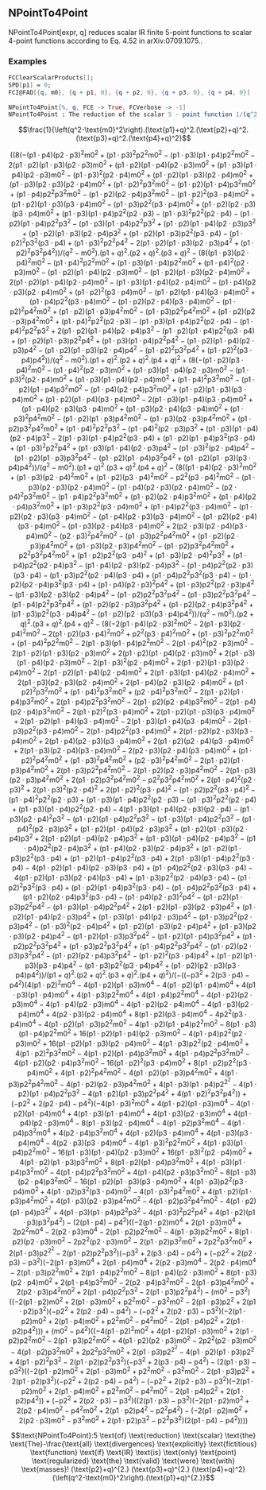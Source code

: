 ##  NPointTo4Point 

NPointTo4Point[expr, q] reduces scalar IR finite 5-point functions to scalar 4-point functions according to Eq. 4.52 in arXiv:0709.1075..

###  Examples 

```mathematica
FCClearScalarProducts[];
SPD[p1] = 0;
FCI@FAD[{q, m0}, {q + p1, 0}, {q + p2, 0}, {q + p3, 0}, {q + p4, 0}] 
 
NPointTo4Point[%, q, FCE -> True, FCVerbose -> -1]
NPointTo4Point : The reduction of the scalar 5 - point function 1/(q^2 - m0^2) . ((p1 + q))^2. ((p2 + q))^2. ((p3 + q))^2. ((p4 + q))^2 is valid only if all the IR divergences were explicitly regularized with fictitious masses!
```

$$\frac{1}{\left(q^2-\text{m0}^2\right).(\text{p1}+q)^2.(\text{p2}+q)^2.(\text{p3}+q)^2.(\text{p4}+q)^2}$$

$$\left(\left(8 \left(-(\text{p1}\cdot \text{p4}) (\text{p2}\cdot \text{p3})^2 \text{m0}^2+(\text{p1}\cdot \text{p3})^2 \text{p2}^2 \text{m0}^2-(\text{p1}\cdot \text{p3}) (\text{p1}\cdot \text{p4}) \text{p2}^2 \text{m0}^2-2 (\text{p1}\cdot \text{p2}) (\text{p1}\cdot \text{p3}) (\text{p2}\cdot \text{p3}) \text{m0}^2+(\text{p1}\cdot \text{p2}) (\text{p1}\cdot \text{p4}) (\text{p2}\cdot \text{p3}) \text{m0}^2+(\text{p1}\cdot \text{p3}) (\text{p1}\cdot \text{p4}) (\text{p2}\cdot \text{p3}) \text{m0}^2-(\text{p1}\cdot \text{p3})^2 (\text{p2}\cdot \text{p4}) \text{m0}^2+(\text{p1}\cdot \text{p2}) (\text{p1}\cdot \text{p3}) (\text{p2}\cdot \text{p4}) \text{m0}^2+(\text{p1}\cdot \text{p3}) (\text{p2}\cdot \text{p3}) (\text{p2}\cdot \text{p4}) \text{m0}^2+(\text{p1}\cdot \text{p2})^2 \text{p3}^2 \text{m0}^2-(\text{p1}\cdot \text{p2}) (\text{p1}\cdot \text{p4}) \text{p3}^2 \text{m0}^2+(\text{p1}\cdot \text{p4}) \text{p2}^2 \text{p3}^2 \text{m0}^2-(\text{p1}\cdot \text{p2}) (\text{p2}\cdot \text{p4}) \text{p3}^2 \text{m0}^2-(\text{p1}\cdot \text{p2})^2 (\text{p3}\cdot \text{p4}) \text{m0}^2+(\text{p1}\cdot \text{p2}) (\text{p1}\cdot \text{p3}) (\text{p3}\cdot \text{p4}) \text{m0}^2-(\text{p1}\cdot \text{p3}) \text{p2}^2 (\text{p3}\cdot \text{p4}) \text{m0}^2+(\text{p1}\cdot \text{p2}) (\text{p2}\cdot \text{p3}) (\text{p3}\cdot \text{p4}) \text{m0}^2+(\text{p1}\cdot \text{p3}) (\text{p1}\cdot \text{p4}) \text{p2}^2 (\text{p2}\cdot \text{p3})-(\text{p1}\cdot \text{p3})^2 \text{p2}^2 (\text{p2}\cdot \text{p4})-(\text{p1}\cdot \text{p2}) (\text{p1}\cdot \text{p4}) \text{p2}^2 \text{p3}^2-(\text{p1}\cdot \text{p3}) (\text{p1}\cdot \text{p4}) \text{p2}^2 \text{p3}^2+(\text{p1}\cdot \text{p2}) (\text{p1}\cdot \text{p4}) (\text{p2}\cdot \text{p3}) \text{p3}^2+(\text{p1}\cdot \text{p2}) (\text{p1}\cdot \text{p3}) (\text{p2}\cdot \text{p4}) \text{p3}^2+(\text{p1}\cdot \text{p2}) (\text{p1}\cdot \text{p3}) \text{p2}^2 (\text{p3}\cdot \text{p4})-(\text{p1}\cdot \text{p2})^2 \text{p3}^2 (\text{p3}\cdot \text{p4})+(\text{p1}\cdot \text{p3})^2 \text{p2}^2 \text{p4}^2-2 (\text{p1}\cdot \text{p2}) (\text{p1}\cdot \text{p3}) (\text{p2}\cdot \text{p3}) \text{p4}^2+(\text{p1}\cdot \text{p2})^2 \text{p3}^2 \text{p4}^2\right)\right)/\left(q^2-\text{m0}^2\right).(\text{p1}+q)^2.(\text{p2}+q)^2.(\text{p3}+q)^2-\left(8 \left((\text{p1}\cdot \text{p3}) (\text{p2}\cdot \text{p4})^2 \text{m0}^2-(\text{p1}\cdot \text{p4})^2 \text{p2}^2 \text{m0}^2+(\text{p1}\cdot \text{p3}) (\text{p1}\cdot \text{p4}) \text{p2}^2 \text{m0}^2+(\text{p1}\cdot \text{p4})^2 (\text{p2}\cdot \text{p3}) \text{m0}^2-(\text{p1}\cdot \text{p2}) (\text{p1}\cdot \text{p4}) (\text{p2}\cdot \text{p3}) \text{m0}^2-(\text{p1}\cdot \text{p2}) (\text{p1}\cdot \text{p3}) (\text{p2}\cdot \text{p4}) \text{m0}^2+2 (\text{p1}\cdot \text{p2}) (\text{p1}\cdot \text{p4}) (\text{p2}\cdot \text{p4}) \text{m0}^2-(\text{p1}\cdot \text{p3}) (\text{p1}\cdot \text{p4}) (\text{p2}\cdot \text{p4}) \text{m0}^2-(\text{p1}\cdot \text{p4}) (\text{p2}\cdot \text{p3}) (\text{p2}\cdot \text{p4}) \text{m0}^2+(\text{p1}\cdot \text{p2})^2 (\text{p3}\cdot \text{p4}) \text{m0}^2-(\text{p1}\cdot \text{p2}) (\text{p1}\cdot \text{p4}) (\text{p3}\cdot \text{p4}) \text{m0}^2+(\text{p1}\cdot \text{p4}) \text{p2}^2 (\text{p3}\cdot \text{p4}) \text{m0}^2-(\text{p1}\cdot \text{p2}) (\text{p2}\cdot \text{p4}) (\text{p3}\cdot \text{p4}) \text{m0}^2-(\text{p1}\cdot \text{p2})^2 \text{p4}^2 \text{m0}^2+(\text{p1}\cdot \text{p2}) (\text{p1}\cdot \text{p3}) \text{p4}^2 \text{m0}^2-(\text{p1}\cdot \text{p3}) \text{p2}^2 \text{p4}^2 \text{m0}^2+(\text{p1}\cdot \text{p2}) (\text{p2}\cdot \text{p3}) \text{p4}^2 \text{m0}^2+(\text{p1}\cdot \text{p4})^2 \text{p2}^2 (\text{p2}\cdot \text{p3})-(\text{p1}\cdot \text{p3}) (\text{p1}\cdot \text{p4}) \text{p2}^2 (\text{p2}\cdot \text{p4})-(\text{p1}\cdot \text{p4})^2 \text{p2}^2 \text{p3}^2+2 (\text{p1}\cdot \text{p2}) (\text{p1}\cdot \text{p4}) (\text{p2}\cdot \text{p4}) \text{p3}^2-(\text{p1}\cdot \text{p2}) (\text{p1}\cdot \text{p4}) \text{p2}^2 (\text{p3}\cdot \text{p4})+(\text{p1}\cdot \text{p2}) (\text{p1}\cdot \text{p3}) \text{p2}^2 \text{p4}^2+(\text{p1}\cdot \text{p3}) (\text{p1}\cdot \text{p4}) \text{p2}^2 \text{p4}^2-(\text{p1}\cdot \text{p2}) (\text{p1}\cdot \text{p4}) (\text{p2}\cdot \text{p3}) \text{p4}^2-(\text{p1}\cdot \text{p2}) (\text{p1}\cdot \text{p3}) (\text{p2}\cdot \text{p4}) \text{p4}^2-(\text{p1}\cdot \text{p2})^2 \text{p3}^2 \text{p4}^2+(\text{p1}\cdot \text{p2})^2 (\text{p3}\cdot \text{p4}) \text{p4}^2\right)\right)/\left(q^2-\text{m0}^2\right).(\text{p1}+q)^2.(\text{p2}+q)^2.(\text{p4}+q)^2+\left(8 \left(-(\text{p1}\cdot \text{p2}) (\text{p3}\cdot \text{p4})^2 \text{m0}^2-(\text{p1}\cdot \text{p4})^2 (\text{p2}\cdot \text{p3}) \text{m0}^2+(\text{p1}\cdot \text{p3}) (\text{p1}\cdot \text{p4}) (\text{p2}\cdot \text{p3}) \text{m0}^2-(\text{p1}\cdot \text{p3})^2 (\text{p2}\cdot \text{p4}) \text{m0}^2+(\text{p1}\cdot \text{p3}) (\text{p1}\cdot \text{p4}) (\text{p2}\cdot \text{p4}) \text{m0}^2+(\text{p1}\cdot \text{p4})^2 \text{p3}^2 \text{m0}^2-(\text{p1}\cdot \text{p2}) (\text{p1}\cdot \text{p4}) \text{p3}^2 \text{m0}^2-(\text{p1}\cdot \text{p4}) (\text{p2}\cdot \text{p4}) \text{p3}^2 \text{m0}^2+(\text{p1}\cdot \text{p2}) (\text{p1}\cdot \text{p3}) (\text{p3}\cdot \text{p4}) \text{m0}^2+(\text{p1}\cdot \text{p2}) (\text{p1}\cdot \text{p4}) (\text{p3}\cdot \text{p4}) \text{m0}^2-2 (\text{p1}\cdot \text{p3}) (\text{p1}\cdot \text{p4}) (\text{p3}\cdot \text{p4}) \text{m0}^2+(\text{p1}\cdot \text{p4}) (\text{p2}\cdot \text{p3}) (\text{p3}\cdot \text{p4}) \text{m0}^2+(\text{p1}\cdot \text{p3}) (\text{p2}\cdot \text{p4}) (\text{p3}\cdot \text{p4}) \text{m0}^2+(\text{p1}\cdot \text{p3})^2 \text{p4}^2 \text{m0}^2-(\text{p1}\cdot \text{p2}) (\text{p1}\cdot \text{p3}) \text{p4}^2 \text{m0}^2-(\text{p1}\cdot \text{p3}) (\text{p2}\cdot \text{p3}) \text{p4}^2 \text{m0}^2+(\text{p1}\cdot \text{p2}) \text{p3}^2 \text{p4}^2 \text{m0}^2+(\text{p1}\cdot \text{p4})^2 \text{p2}^2 \text{p3}^2-(\text{p1}\cdot \text{p4})^2 (\text{p2}\cdot \text{p3}) \text{p3}^2+(\text{p1}\cdot \text{p3}) (\text{p1}\cdot \text{p4}) (\text{p2}\cdot \text{p4}) \text{p3}^2-2 (\text{p1}\cdot \text{p3}) (\text{p1}\cdot \text{p4}) \text{p2}^2 (\text{p3}\cdot \text{p4})+(\text{p1}\cdot \text{p2}) (\text{p1}\cdot \text{p4}) \text{p3}^2 (\text{p3}\cdot \text{p4})+(\text{p1}\cdot \text{p3})^2 \text{p2}^2 \text{p4}^2+(\text{p1}\cdot \text{p3}) (\text{p1}\cdot \text{p4}) (\text{p2}\cdot \text{p3}) \text{p4}^2-(\text{p1}\cdot \text{p3})^2 (\text{p2}\cdot \text{p4}) \text{p4}^2-(\text{p1}\cdot \text{p2}) (\text{p1}\cdot \text{p3}) \text{p3}^2 \text{p4}^2-(\text{p1}\cdot \text{p2}) (\text{p1}\cdot \text{p4}) \text{p3}^2 \text{p4}^2+(\text{p1}\cdot \text{p2}) (\text{p1}\cdot \text{p3}) (\text{p3}\cdot \text{p4}) \text{p4}^2\right)\right)/\left(q^2-\text{m0}^2\right).(\text{p1}+q)^2.(\text{p3}+q)^2.(\text{p4}+q)^2-\left(8 \left((\text{p1}\cdot \text{p4}) (\text{p2}\cdot \text{p3})^2 \text{m0}^2+(\text{p1}\cdot \text{p3}) (\text{p2}\cdot \text{p4})^2 \text{m0}^2+(\text{p1}\cdot \text{p2}) (\text{p3}\cdot \text{p4})^2 \text{m0}^2-\text{p2}^2 (\text{p3}\cdot \text{p4})^2 \text{m0}^2-(\text{p1}\cdot \text{p3}) (\text{p2}\cdot \text{p3}) (\text{p2}\cdot \text{p4}) \text{m0}^2-(\text{p1}\cdot \text{p4}) (\text{p2}\cdot \text{p3}) (\text{p2}\cdot \text{p4}) \text{m0}^2-(\text{p2}\cdot \text{p4})^2 \text{p3}^2 \text{m0}^2-(\text{p1}\cdot \text{p4}) \text{p2}^2 \text{p3}^2 \text{m0}^2+(\text{p1}\cdot \text{p2}) (\text{p2}\cdot \text{p4}) \text{p3}^2 \text{m0}^2+(\text{p1}\cdot \text{p4}) (\text{p2}\cdot \text{p4}) \text{p3}^2 \text{m0}^2+(\text{p1}\cdot \text{p3}) \text{p2}^2 (\text{p3}\cdot \text{p4}) \text{m0}^2+(\text{p1}\cdot \text{p4}) \text{p2}^2 (\text{p3}\cdot \text{p4}) \text{m0}^2-(\text{p1}\cdot \text{p2}) (\text{p2}\cdot \text{p3}) (\text{p3}\cdot \text{p4}) \text{m0}^2-(\text{p1}\cdot \text{p4}) (\text{p2}\cdot \text{p3}) (\text{p3}\cdot \text{p4}) \text{m0}^2-(\text{p1}\cdot \text{p2}) (\text{p2}\cdot \text{p4}) (\text{p3}\cdot \text{p4}) \text{m0}^2-(\text{p1}\cdot \text{p3}) (\text{p2}\cdot \text{p4}) (\text{p3}\cdot \text{p4}) \text{m0}^2+2 (\text{p2}\cdot \text{p3}) (\text{p2}\cdot \text{p4}) (\text{p3}\cdot \text{p4}) \text{m0}^2-(\text{p2}\cdot \text{p3})^2 \text{p4}^2 \text{m0}^2-(\text{p1}\cdot \text{p3}) \text{p2}^2 \text{p4}^2 \text{m0}^2+(\text{p1}\cdot \text{p2}) (\text{p2}\cdot \text{p3}) \text{p4}^2 \text{m0}^2+(\text{p1}\cdot \text{p3}) (\text{p2}\cdot \text{p3}) \text{p4}^2 \text{m0}^2-(\text{p1}\cdot \text{p2}) \text{p3}^2 \text{p4}^2 \text{m0}^2+\text{p2}^2 \text{p3}^2 \text{p4}^2 \text{m0}^2+(\text{p1}\cdot \text{p2}) \text{p2}^2 (\text{p3}\cdot \text{p4})^2+(\text{p1}\cdot \text{p3}) (\text{p2}\cdot \text{p4})^2 \text{p3}^2+(\text{p1}\cdot \text{p4}) \text{p2}^2 (\text{p2}\cdot \text{p4}) \text{p3}^2-(\text{p1}\cdot \text{p4}) (\text{p2}\cdot \text{p3}) (\text{p2}\cdot \text{p4}) \text{p3}^2-(\text{p1}\cdot \text{p4}) \text{p2}^2 (\text{p2}\cdot \text{p3}) (\text{p3}\cdot \text{p4})-(\text{p1}\cdot \text{p3}) \text{p2}^2 (\text{p2}\cdot \text{p4}) (\text{p3}\cdot \text{p4})+(\text{p1}\cdot \text{p4}) \text{p2}^2 \text{p3}^2 (\text{p3}\cdot \text{p4})-(\text{p1}\cdot \text{p2}) (\text{p2}\cdot \text{p4}) \text{p3}^2 (\text{p3}\cdot \text{p4})+(\text{p1}\cdot \text{p4}) (\text{p2}\cdot \text{p3})^2 \text{p4}^2+(\text{p1}\cdot \text{p3}) \text{p2}^2 (\text{p2}\cdot \text{p3}) \text{p4}^2-(\text{p1}\cdot \text{p3}) (\text{p2}\cdot \text{p3}) (\text{p2}\cdot \text{p4}) \text{p4}^2-(\text{p1}\cdot \text{p2}) \text{p2}^2 \text{p3}^2 \text{p4}^2-(\text{p1}\cdot \text{p3}) \text{p2}^2 \text{p3}^2 \text{p4}^2-(\text{p1}\cdot \text{p4}) \text{p2}^2 \text{p3}^2 \text{p4}^2+(\text{p1}\cdot \text{p2}) (\text{p2}\cdot \text{p3}) \text{p3}^2 \text{p4}^2+(\text{p1}\cdot \text{p2}) (\text{p2}\cdot \text{p4}) \text{p3}^2 \text{p4}^2+(\text{p1}\cdot \text{p3}) \text{p2}^2 (\text{p3}\cdot \text{p4}) \text{p4}^2-(\text{p1}\cdot \text{p2}) (\text{p2}\cdot \text{p3}) (\text{p3}\cdot \text{p4}) \text{p4}^2\right)\right)/\left(q^2-\text{m0}^2\right).(\text{p2}+q)^2.(\text{p3}+q)^2.(\text{p4}+q)^2-\left(8 \left(-2 (\text{p1}\cdot \text{p4}) (\text{p2}\cdot \text{p3})^2 \text{m0}^2-2 (\text{p1}\cdot \text{p3}) (\text{p2}\cdot \text{p4})^2 \text{m0}^2-2 (\text{p1}\cdot \text{p2}) (\text{p3}\cdot \text{p4})^2 \text{m0}^2+\text{p2}^2 (\text{p3}\cdot \text{p4})^2 \text{m0}^2+(\text{p1}\cdot \text{p3})^2 \text{p2}^2 \text{m0}^2+(\text{p1}\cdot \text{p4})^2 \text{p2}^2 \text{m0}^2-2 (\text{p1}\cdot \text{p3}) (\text{p1}\cdot \text{p4}) \text{p2}^2 \text{m0}^2-2 (\text{p1}\cdot \text{p4})^2 (\text{p2}\cdot \text{p3}) \text{m0}^2-2 (\text{p1}\cdot \text{p2}) (\text{p1}\cdot \text{p3}) (\text{p2}\cdot \text{p3}) \text{m0}^2+2 (\text{p1}\cdot \text{p2}) (\text{p1}\cdot \text{p4}) (\text{p2}\cdot \text{p3}) \text{m0}^2+2 (\text{p1}\cdot \text{p3}) (\text{p1}\cdot \text{p4}) (\text{p2}\cdot \text{p3}) \text{m0}^2-2 (\text{p1}\cdot \text{p3})^2 (\text{p2}\cdot \text{p4}) \text{m0}^2+2 (\text{p1}\cdot \text{p2}) (\text{p1}\cdot \text{p3}) (\text{p2}\cdot \text{p4}) \text{m0}^2-2 (\text{p1}\cdot \text{p2}) (\text{p1}\cdot \text{p4}) (\text{p2}\cdot \text{p4}) \text{m0}^2+2 (\text{p1}\cdot \text{p3}) (\text{p1}\cdot \text{p4}) (\text{p2}\cdot \text{p4}) \text{m0}^2+2 (\text{p1}\cdot \text{p3}) (\text{p2}\cdot \text{p3}) (\text{p2}\cdot \text{p4}) \text{m0}^2+2 (\text{p1}\cdot \text{p4}) (\text{p2}\cdot \text{p3}) (\text{p2}\cdot \text{p4}) \text{m0}^2+(\text{p1}\cdot \text{p2})^2 \text{p3}^2 \text{m0}^2+(\text{p1}\cdot \text{p4})^2 \text{p3}^2 \text{m0}^2+(\text{p2}\cdot \text{p4})^2 \text{p3}^2 \text{m0}^2-2 (\text{p1}\cdot \text{p2}) (\text{p1}\cdot \text{p4}) \text{p3}^2 \text{m0}^2+2 (\text{p1}\cdot \text{p4}) \text{p2}^2 \text{p3}^2 \text{m0}^2-2 (\text{p1}\cdot \text{p2}) (\text{p2}\cdot \text{p4}) \text{p3}^2 \text{m0}^2-2 (\text{p1}\cdot \text{p4}) (\text{p2}\cdot \text{p4}) \text{p3}^2 \text{m0}^2-2 (\text{p1}\cdot \text{p2})^2 (\text{p3}\cdot \text{p4}) \text{m0}^2+2 (\text{p1}\cdot \text{p2}) (\text{p1}\cdot \text{p3}) (\text{p3}\cdot \text{p4}) \text{m0}^2+2 (\text{p1}\cdot \text{p2}) (\text{p1}\cdot \text{p4}) (\text{p3}\cdot \text{p4}) \text{m0}^2-2 (\text{p1}\cdot \text{p3}) (\text{p1}\cdot \text{p4}) (\text{p3}\cdot \text{p4}) \text{m0}^2-2 (\text{p1}\cdot \text{p3}) \text{p2}^2 (\text{p3}\cdot \text{p4}) \text{m0}^2-2 (\text{p1}\cdot \text{p4}) \text{p2}^2 (\text{p3}\cdot \text{p4}) \text{m0}^2+2 (\text{p1}\cdot \text{p2}) (\text{p2}\cdot \text{p3}) (\text{p3}\cdot \text{p4}) \text{m0}^2+2 (\text{p1}\cdot \text{p4}) (\text{p2}\cdot \text{p3}) (\text{p3}\cdot \text{p4}) \text{m0}^2+2 (\text{p1}\cdot \text{p2}) (\text{p2}\cdot \text{p4}) (\text{p3}\cdot \text{p4}) \text{m0}^2+2 (\text{p1}\cdot \text{p3}) (\text{p2}\cdot \text{p4}) (\text{p3}\cdot \text{p4}) \text{m0}^2-2 (\text{p2}\cdot \text{p3}) (\text{p2}\cdot \text{p4}) (\text{p3}\cdot \text{p4}) \text{m0}^2+(\text{p1}\cdot \text{p2})^2 \text{p4}^2 \text{m0}^2+(\text{p1}\cdot \text{p3})^2 \text{p4}^2 \text{m0}^2+(\text{p2}\cdot \text{p3})^2 \text{p4}^2 \text{m0}^2-2 (\text{p1}\cdot \text{p2}) (\text{p1}\cdot \text{p3}) \text{p4}^2 \text{m0}^2+2 (\text{p1}\cdot \text{p3}) \text{p2}^2 \text{p4}^2 \text{m0}^2-2 (\text{p1}\cdot \text{p2}) (\text{p2}\cdot \text{p3}) \text{p4}^2 \text{m0}^2-2 (\text{p1}\cdot \text{p3}) (\text{p2}\cdot \text{p3}) \text{p4}^2 \text{m0}^2+2 (\text{p1}\cdot \text{p2}) \text{p3}^2 \text{p4}^2 \text{m0}^2-\text{p2}^2 \text{p3}^2 \text{p4}^2 \text{m0}^2+2 (\text{p1}\cdot \text{p4})^2 (\text{p2}\cdot \text{p3})^2+2 (\text{p1}\cdot \text{p3})^2 (\text{p2}\cdot \text{p4})^2+2 (\text{p1}\cdot \text{p2})^2 (\text{p3}\cdot \text{p4})^2-(\text{p1}\cdot \text{p2}) \text{p2}^2 (\text{p3}\cdot \text{p4})^2-(\text{p1}\cdot \text{p4})^2 \text{p2}^2 (\text{p2}\cdot \text{p3})+(\text{p1}\cdot \text{p3}) (\text{p1}\cdot \text{p4}) \text{p2}^2 (\text{p2}\cdot \text{p3})-(\text{p1}\cdot \text{p3})^2 \text{p2}^2 (\text{p2}\cdot \text{p4})+(\text{p1}\cdot \text{p3}) (\text{p1}\cdot \text{p4}) \text{p2}^2 (\text{p2}\cdot \text{p4})-4 (\text{p1}\cdot \text{p3}) (\text{p1}\cdot \text{p4}) (\text{p2}\cdot \text{p3}) (\text{p2}\cdot \text{p4})-(\text{p1}\cdot \text{p3}) (\text{p2}\cdot \text{p4})^2 \text{p3}^2-(\text{p1}\cdot \text{p2}) (\text{p1}\cdot \text{p4}) \text{p2}^2 \text{p3}^2-(\text{p1}\cdot \text{p3}) (\text{p1}\cdot \text{p4}) \text{p2}^2 \text{p3}^2-(\text{p1}\cdot \text{p4})^2 (\text{p2}\cdot \text{p3}) \text{p3}^2+(\text{p1}\cdot \text{p2}) (\text{p1}\cdot \text{p4}) (\text{p2}\cdot \text{p3}) \text{p3}^2+(\text{p1}\cdot \text{p2}) (\text{p1}\cdot \text{p3}) (\text{p2}\cdot \text{p4}) \text{p3}^2+2 (\text{p1}\cdot \text{p2}) (\text{p1}\cdot \text{p4}) (\text{p2}\cdot \text{p4}) \text{p3}^2+(\text{p1}\cdot \text{p3}) (\text{p1}\cdot \text{p4}) (\text{p2}\cdot \text{p4}) \text{p3}^2-(\text{p1}\cdot \text{p4}) \text{p2}^2 (\text{p2}\cdot \text{p4}) \text{p3}^2+(\text{p1}\cdot \text{p4}) (\text{p2}\cdot \text{p3}) (\text{p2}\cdot \text{p4}) \text{p3}^2+(\text{p1}\cdot \text{p2}) (\text{p1}\cdot \text{p3}) \text{p2}^2 (\text{p3}\cdot \text{p4})+(\text{p1}\cdot \text{p2}) (\text{p1}\cdot \text{p4}) \text{p2}^2 (\text{p3}\cdot \text{p4})+2 (\text{p1}\cdot \text{p3}) (\text{p1}\cdot \text{p4}) \text{p2}^2 (\text{p3}\cdot \text{p4})-4 (\text{p1}\cdot \text{p2}) (\text{p1}\cdot \text{p4}) (\text{p2}\cdot \text{p3}) (\text{p3}\cdot \text{p4})+(\text{p1}\cdot \text{p4}) \text{p2}^2 (\text{p2}\cdot \text{p3}) (\text{p3}\cdot \text{p4})-4 (\text{p1}\cdot \text{p2}) (\text{p1}\cdot \text{p3}) (\text{p2}\cdot \text{p4}) (\text{p3}\cdot \text{p4})+(\text{p1}\cdot \text{p3}) \text{p2}^2 (\text{p2}\cdot \text{p4}) (\text{p3}\cdot \text{p4})-(\text{p1}\cdot \text{p2})^2 \text{p3}^2 (\text{p3}\cdot \text{p4})+(\text{p1}\cdot \text{p2}) (\text{p1}\cdot \text{p4}) \text{p3}^2 (\text{p3}\cdot \text{p4})-(\text{p1}\cdot \text{p4}) \text{p2}^2 \text{p3}^2 (\text{p3}\cdot \text{p4})+(\text{p1}\cdot \text{p2}) (\text{p2}\cdot \text{p4}) \text{p3}^2 (\text{p3}\cdot \text{p4})-(\text{p1}\cdot \text{p4}) (\text{p2}\cdot \text{p3})^2 \text{p4}^2-(\text{p1}\cdot \text{p2}) (\text{p1}\cdot \text{p3}) \text{p2}^2 \text{p4}^2-(\text{p1}\cdot \text{p3}) (\text{p1}\cdot \text{p4}) \text{p2}^2 \text{p4}^2+2 (\text{p1}\cdot \text{p2}) (\text{p1}\cdot \text{p3}) (\text{p2}\cdot \text{p3}) \text{p4}^2+(\text{p1}\cdot \text{p2}) (\text{p1}\cdot \text{p4}) (\text{p2}\cdot \text{p3}) \text{p4}^2+(\text{p1}\cdot \text{p3}) (\text{p1}\cdot \text{p4}) (\text{p2}\cdot \text{p3}) \text{p4}^2-(\text{p1}\cdot \text{p3}) \text{p2}^2 (\text{p2}\cdot \text{p3}) \text{p4}^2-(\text{p1}\cdot \text{p3})^2 (\text{p2}\cdot \text{p4}) \text{p4}^2+(\text{p1}\cdot \text{p2}) (\text{p1}\cdot \text{p3}) (\text{p2}\cdot \text{p4}) \text{p4}^2+(\text{p1}\cdot \text{p3}) (\text{p2}\cdot \text{p3}) (\text{p2}\cdot \text{p4}) \text{p4}^2-(\text{p1}\cdot \text{p2}) (\text{p1}\cdot \text{p3}) \text{p3}^2 \text{p4}^2-(\text{p1}\cdot \text{p2}) (\text{p1}\cdot \text{p4}) \text{p3}^2 \text{p4}^2+(\text{p1}\cdot \text{p2}) \text{p2}^2 \text{p3}^2 \text{p4}^2+(\text{p1}\cdot \text{p3}) \text{p2}^2 \text{p3}^2 \text{p4}^2+(\text{p1}\cdot \text{p4}) \text{p2}^2 \text{p3}^2 \text{p4}^2-(\text{p1}\cdot \text{p2}) (\text{p2}\cdot \text{p3}) \text{p3}^2 \text{p4}^2-(\text{p1}\cdot \text{p2}) (\text{p2}\cdot \text{p4}) \text{p3}^2 \text{p4}^2-(\text{p1}\cdot \text{p2})^2 (\text{p3}\cdot \text{p4}) \text{p4}^2+(\text{p1}\cdot \text{p2}) (\text{p1}\cdot \text{p3}) (\text{p3}\cdot \text{p4}) \text{p4}^2-(\text{p1}\cdot \text{p3}) \text{p2}^2 (\text{p3}\cdot \text{p4}) \text{p4}^2+(\text{p1}\cdot \text{p2}) (\text{p2}\cdot \text{p3}) (\text{p3}\cdot \text{p4}) \text{p4}^2\right)\right)/(\text{p1}+q)^2.(\text{p2}+q)^2.(\text{p3}+q)^2.(\text{p4}+q)^2\right)/\left(-\left(\left(-\text{p3}^2+2 (\text{p3}\cdot \text{p4})-\text{p4}^2\right) \left(4 (\text{p1}\cdot \text{p2})^2 \text{m0}^4-4 (\text{p1}\cdot \text{p2}) (\text{p1}\cdot \text{p3}) \text{m0}^4-4 (\text{p1}\cdot \text{p2}) (\text{p1}\cdot \text{p4}) \text{m0}^4+4 (\text{p1}\cdot \text{p3}) (\text{p1}\cdot \text{p4}) \text{m0}^4+4 (\text{p1}\cdot \text{p3}) \text{p2}^2 \text{m0}^4+4 (\text{p1}\cdot \text{p4}) \text{p2}^2 \text{m0}^4-4 (\text{p1}\cdot \text{p2}) (\text{p2}\cdot \text{p3}) \text{m0}^4-4 (\text{p1}\cdot \text{p4}) (\text{p2}\cdot \text{p3}) \text{m0}^4-4 (\text{p1}\cdot \text{p2}) (\text{p2}\cdot \text{p4}) \text{m0}^4-4 (\text{p1}\cdot \text{p3}) (\text{p2}\cdot \text{p4}) \text{m0}^4+4 (\text{p2}\cdot \text{p3}) (\text{p2}\cdot \text{p4}) \text{m0}^4+8 (\text{p1}\cdot \text{p2}) (\text{p3}\cdot \text{p4}) \text{m0}^4-4 \text{p2}^2 (\text{p3}\cdot \text{p4}) \text{m0}^4-4 (\text{p1}\cdot \text{p2}) (\text{p1}\cdot \text{p3}) \text{p2}^2 \text{m0}^2-4 (\text{p1}\cdot \text{p2}) (\text{p1}\cdot \text{p4}) \text{p2}^2 \text{m0}^2-8 (\text{p1}\cdot \text{p3}) (\text{p1}\cdot \text{p4}) \text{p2}^2 \text{m0}^2+16 (\text{p1}\cdot \text{p2}) (\text{p1}\cdot \text{p4}) (\text{p2}\cdot \text{p3}) \text{m0}^2-4 (\text{p1}\cdot \text{p4}) \text{p2}^2 (\text{p2}\cdot \text{p3}) \text{m0}^2+16 (\text{p1}\cdot \text{p2}) (\text{p1}\cdot \text{p3}) (\text{p2}\cdot \text{p4}) \text{m0}^2-4 (\text{p1}\cdot \text{p3}) \text{p2}^2 (\text{p2}\cdot \text{p4}) \text{m0}^2+4 (\text{p1}\cdot \text{p2})^2 \text{p3}^2 \text{m0}^2-4 (\text{p1}\cdot \text{p2}) (\text{p1}\cdot \text{p4}) \text{p3}^2 \text{m0}^2+4 (\text{p1}\cdot \text{p4}) \text{p2}^2 \text{p3}^2 \text{m0}^2-4 (\text{p1}\cdot \text{p2}) (\text{p2}\cdot \text{p4}) \text{p3}^2 \text{m0}^2-16 (\text{p1}\cdot \text{p2})^2 (\text{p3}\cdot \text{p4}) \text{m0}^2+8 (\text{p1}\cdot \text{p2}) \text{p2}^2 (\text{p3}\cdot \text{p4}) \text{m0}^2+4 (\text{p1}\cdot \text{p2})^2 \text{p4}^2 \text{m0}^2-4 (\text{p1}\cdot \text{p2}) (\text{p1}\cdot \text{p3}) \text{p4}^2 \text{m0}^2+4 (\text{p1}\cdot \text{p3}) \text{p2}^2 \text{p4}^2 \text{m0}^2-4 (\text{p1}\cdot \text{p2}) (\text{p2}\cdot \text{p3}) \text{p4}^2 \text{m0}^2+4 (\text{p1}\cdot \text{p3}) (\text{p1}\cdot \text{p4}) \text{p2}^2^2-4 (\text{p1}\cdot \text{p2}) (\text{p1}\cdot \text{p4}) \text{p2}^2 \text{p3}^2-4 (\text{p1}\cdot \text{p2}) (\text{p1}\cdot \text{p3}) \text{p2}^2 \text{p4}^2+4 (\text{p1}\cdot \text{p2})^2 \text{p3}^2 \text{p4}^2\right)\right)+\left(-\text{p2}^2+2 (\text{p2}\cdot \text{p4})-\text{p4}^2\right) \left(-4 (\text{p1}\cdot \text{p3})^2 \text{m0}^4+4 (\text{p1}\cdot \text{p2}) (\text{p1}\cdot \text{p3}) \text{m0}^4-4 (\text{p1}\cdot \text{p2}) (\text{p1}\cdot \text{p4}) \text{m0}^4+4 (\text{p1}\cdot \text{p3}) (\text{p1}\cdot \text{p4}) \text{m0}^4+4 (\text{p1}\cdot \text{p3}) (\text{p2}\cdot \text{p3}) \text{m0}^4+4 (\text{p1}\cdot \text{p4}) (\text{p2}\cdot \text{p3}) \text{m0}^4-8 (\text{p1}\cdot \text{p3}) (\text{p2}\cdot \text{p4}) \text{m0}^4-4 (\text{p1}\cdot \text{p2}) \text{p3}^2 \text{m0}^4-4 (\text{p1}\cdot \text{p4}) \text{p3}^2 \text{m0}^4+4 (\text{p2}\cdot \text{p4}) \text{p3}^2 \text{m0}^4+4 (\text{p1}\cdot \text{p2}) (\text{p3}\cdot \text{p4}) \text{m0}^4+4 (\text{p1}\cdot \text{p3}) (\text{p3}\cdot \text{p4}) \text{m0}^4-4 (\text{p2}\cdot \text{p3}) (\text{p3}\cdot \text{p4}) \text{m0}^4-4 (\text{p1}\cdot \text{p3})^2 \text{p2}^2 \text{m0}^2+4 (\text{p1}\cdot \text{p3}) (\text{p1}\cdot \text{p4}) \text{p2}^2 \text{m0}^2-16 (\text{p1}\cdot \text{p3}) (\text{p1}\cdot \text{p4}) (\text{p2}\cdot \text{p3}) \text{m0}^2+16 (\text{p1}\cdot \text{p3})^2 (\text{p2}\cdot \text{p4}) \text{m0}^2+4 (\text{p1}\cdot \text{p2}) (\text{p1}\cdot \text{p3}) \text{p3}^2 \text{m0}^2+8 (\text{p1}\cdot \text{p2}) (\text{p1}\cdot \text{p4}) \text{p3}^2 \text{m0}^2+4 (\text{p1}\cdot \text{p3}) (\text{p1}\cdot \text{p4}) \text{p3}^2 \text{m0}^2-4 (\text{p1}\cdot \text{p4}) \text{p2}^2 \text{p3}^2 \text{m0}^2+4 (\text{p1}\cdot \text{p4}) (\text{p2}\cdot \text{p3}) \text{p3}^2 \text{m0}^2-8 (\text{p1}\cdot \text{p3}) (\text{p2}\cdot \text{p4}) \text{p3}^2 \text{m0}^2-16 (\text{p1}\cdot \text{p2}) (\text{p1}\cdot \text{p3}) (\text{p3}\cdot \text{p4}) \text{m0}^2+4 (\text{p1}\cdot \text{p3}) \text{p2}^2 (\text{p3}\cdot \text{p4}) \text{m0}^2+4 (\text{p1}\cdot \text{p2}) \text{p3}^2 (\text{p3}\cdot \text{p4}) \text{m0}^2-4 (\text{p1}\cdot \text{p3})^2 \text{p4}^2 \text{m0}^2+4 (\text{p1}\cdot \text{p2}) (\text{p1}\cdot \text{p3}) \text{p4}^2 \text{m0}^2+4 (\text{p1}\cdot \text{p3}) (\text{p2}\cdot \text{p3}) \text{p4}^2 \text{m0}^2-4 (\text{p1}\cdot \text{p2}) \text{p3}^2 \text{p4}^2 \text{m0}^2-4 (\text{p1}\cdot \text{p2}) (\text{p1}\cdot \text{p4}) \text{p3}^2^2+4 (\text{p1}\cdot \text{p3}) (\text{p1}\cdot \text{p4}) \text{p2}^2 \text{p3}^2-4 (\text{p1}\cdot \text{p3})^2 \text{p2}^2 \text{p4}^2+4 (\text{p1}\cdot \text{p2}) (\text{p1}\cdot \text{p3}) \text{p3}^2 \text{p4}^2\right)-\left(2 (\text{p1}\cdot \text{p4})-\text{p4}^2\right) \left(\left(-2 (\text{p1}\cdot \text{p2}) \text{m0}^4+2 (\text{p1}\cdot \text{p3}) \text{m0}^4+2 \text{p2}^2 \text{m0}^4-2 (\text{p2}\cdot \text{p3}) \text{m0}^4-2 (\text{p1}\cdot \text{p2}) \text{p2}^2 \text{m0}^2-4 (\text{p1}\cdot \text{p3}) \text{p2}^2 \text{m0}^2+8 (\text{p1}\cdot \text{p2}) (\text{p2}\cdot \text{p3}) \text{m0}^2-2 \text{p2}^2 (\text{p2}\cdot \text{p3}) \text{m0}^2-2 (\text{p1}\cdot \text{p2}) \text{p3}^2 \text{m0}^2+2 \text{p2}^2 \text{p3}^2 \text{m0}^2+2 (\text{p1}\cdot \text{p3}) \text{p2}^2^2-2 (\text{p1}\cdot \text{p2}) \text{p2}^2 \text{p3}^2\right) \left(-\text{p3}^2+2 (\text{p3}\cdot \text{p4})-\text{p4}^2\right)+\left(-\text{p2}^2+2 (\text{p2}\cdot \text{p3})-\text{p3}^2\right) \left(-2 (\text{p1}\cdot \text{p3}) \text{m0}^4+2 (\text{p1}\cdot \text{p4}) \text{m0}^4+2 (\text{p2}\cdot \text{p3}) \text{m0}^4-2 (\text{p2}\cdot \text{p4}) \text{m0}^4-2 (\text{p1}\cdot \text{p3}) \text{p2}^2 \text{m0}^2+2 (\text{p1}\cdot \text{p4}) \text{p2}^2 \text{m0}^2-8 (\text{p1}\cdot \text{p4}) (\text{p2}\cdot \text{p3}) \text{m0}^2+8 (\text{p1}\cdot \text{p3}) (\text{p2}\cdot \text{p4}) \text{m0}^2+2 (\text{p1}\cdot \text{p4}) \text{p3}^2 \text{m0}^2-2 (\text{p2}\cdot \text{p4}) \text{p3}^2 \text{m0}^2-2 (\text{p1}\cdot \text{p3}) \text{p4}^2 \text{m0}^2+2 (\text{p2}\cdot \text{p3}) \text{p4}^2 \text{m0}^2+2 (\text{p1}\cdot \text{p4}) \text{p2}^2 \text{p3}^2-2 (\text{p1}\cdot \text{p3}) \text{p2}^2 \text{p4}^2\right)-\left(\text{m0}^2-\text{p3}^2\right) \left(\left(-2 (\text{p1}\cdot \text{p2}) \text{m0}^2+2 (\text{p1}\cdot \text{p3}) \text{m0}^2+\text{p2}^2 \text{m0}^2-\text{p3}^2 \text{m0}^2-2 (\text{p1}\cdot \text{p3}) \text{p2}^2+2 (\text{p1}\cdot \text{p2}) \text{p3}^2\right) \left(-\text{p2}^2+2 (\text{p2}\cdot \text{p4})-\text{p4}^2\right)-\left(-\text{p2}^2+2 (\text{p2}\cdot \text{p3})-\text{p3}^2\right) \left(-2 (\text{p1}\cdot \text{p2}) \text{m0}^2+2 (\text{p1}\cdot \text{p4}) \text{m0}^2+\text{p2}^2 \text{m0}^2-\text{p4}^2 \text{m0}^2-2 (\text{p1}\cdot \text{p4}) \text{p2}^2+2 (\text{p1}\cdot \text{p2}) \text{p4}^2\right)\right)\right)+\left(\text{m0}^2-\text{p4}^2\right) \left(\left(-4 (\text{p1}\cdot \text{p2})^2 \text{m0}^2+4 (\text{p1}\cdot \text{p2}) (\text{p1}\cdot \text{p3}) \text{m0}^2+2 (\text{p1}\cdot \text{p2}) \text{p2}^2 \text{m0}^2-2 (\text{p1}\cdot \text{p3}) \text{p2}^2 \text{m0}^2+4 (\text{p1}\cdot \text{p2}) (\text{p2}\cdot \text{p3}) \text{m0}^2-2 \text{p2}^2 (\text{p2}\cdot \text{p3}) \text{m0}^2-4 (\text{p1}\cdot \text{p2}) \text{p3}^2 \text{m0}^2+2 \text{p2}^2 \text{p3}^2 \text{m0}^2+2 (\text{p1}\cdot \text{p3}) \text{p2}^2^2-4 (\text{p1}\cdot \text{p2}) (\text{p1}\cdot \text{p3}) \text{p2}^2+4 (\text{p1}\cdot \text{p2})^2 \text{p3}^2-2 (\text{p1}\cdot \text{p2}) \text{p2}^2 \text{p3}^2\right) \left(-\text{p3}^2+2 (\text{p3}\cdot \text{p4})-\text{p4}^2\right)-\left(2 (\text{p1}\cdot \text{p3})-\text{p3}^2\right) \left(\left(-2 (\text{p1}\cdot \text{p2}) \text{m0}^2+2 (\text{p1}\cdot \text{p3}) \text{m0}^2+\text{p2}^2 \text{m0}^2-\text{p3}^2 \text{m0}^2-2 (\text{p1}\cdot \text{p3}) \text{p2}^2+2 (\text{p1}\cdot \text{p2}) \text{p3}^2\right) \left(-\text{p2}^2+2 (\text{p2}\cdot \text{p4})-\text{p4}^2\right)-\left(-\text{p2}^2+2 (\text{p2}\cdot \text{p3})-\text{p3}^2\right) \left(-2 (\text{p1}\cdot \text{p2}) \text{m0}^2+2 (\text{p1}\cdot \text{p4}) \text{m0}^2+\text{p2}^2 \text{m0}^2-\text{p4}^2 \text{m0}^2-2 (\text{p1}\cdot \text{p4}) \text{p2}^2+2 (\text{p1}\cdot \text{p2}) \text{p4}^2\right)\right)+\left(-\text{p2}^2+2 (\text{p2}\cdot \text{p3})-\text{p3}^2\right) \left(\left(2 (\text{p1}\cdot \text{p3})-\text{p3}^2\right) \left(-2 (\text{p1}\cdot \text{p2}) \text{m0}^2+2 (\text{p2}\cdot \text{p4}) \text{m0}^2-\text{p4}^2 \text{m0}^2+2 (\text{p1}\cdot \text{p2}) \text{p4}^2-\text{p2}^2 \text{p4}^2\right)-\left(-2 (\text{p1}\cdot \text{p2}) \text{m0}^2+2 (\text{p2}\cdot \text{p3}) \text{m0}^2-\text{p3}^2 \text{m0}^2+2 (\text{p1}\cdot \text{p2}) \text{p3}^2-\text{p2}^2 \text{p3}^2\right) \left(2 (\text{p1}\cdot \text{p4})-\text{p4}^2\right)\right)\right)\right)$$

$$\text{NPointTo4Point}:5 \text{of} \text{reduction} \text{scalar} \text{the} \text{The}-\frac{\text{all} \text{divergences} \text{explicitly} \text{fictitious} \text{function} \text{if} \text{IR} \text{is} \text{only} \text{point} \text{regularized} \text{the} \text{valid} \text{were} \text{with} \text{masses}! (\text{p2}+q)^{2.} (\text{p3}+q)^{2.} (\text{p4}+q)^2}{\left(q^2-\text{m0}^2\right).(\text{p1}+q)^{2.}}$$